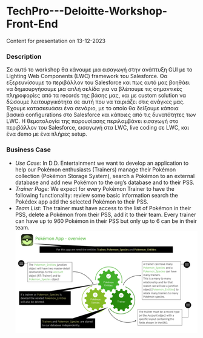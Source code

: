 # TechPro---Deloitte-Workshop-Front-End
Content for presentation on 13-12-2023 

### Description
Σε αυτό το workshop θα κάνουμε μια εισαγωγή στην ανάπτυξη GUI με το Lighting Web Components (LWC) framework του Salesforce. Θα εξερευνίσουμε το περιβάλλον του Salesforce και πως αυτό μας βοηθάει να δημιουργήσουμε μια απλή σελίδα για να βλέπουμε τις σημαντικές πληροφορίες από τα records της βάσης μας, και με custom solution να δώσουμε λειτουργικότητα σε αυτή που να ταιριάζει στις ανάγκες μας. Έχουμε κατασκευάσει ένα σενάριο, με το οποίο θα δείξουμε κάποια βασικά configurations στο Salesforce και κάποιες από τις δυνατότητες των LWC. Η θεματολογία της παρουσίασης περιλαμβάνει εισαγωγή στο περιβάλλον του Salesforce, εισαγωγή στα LWC, live coding σε LWC, και ένα demo με ένα πλήρες setup.

### Business Case
* *Use Case:* 
In D.D. Entertainment we want to develop an application to help our Pokémon enthusiasts (Trainers) manage their Pokémon collection (Pokémon Storage System), search a Pokémon to an external database and add new Pokémon to the org’s database and to their PSS.
* *Trainer Page:* 
  We expect for every Pokémon Trainer to have the following functionality:
  review some basic information
  search the Pokédex app
  add the selected Pokémon to their PSS.
* *Team List:* 
  The trainer must have access to the list of Pokémon in their PSS, delete a Pokémon from their PSS, add it to their team.​
  Every trainer can have up to 960 Pokémon in their PSS but only up to 6 can be in their team.​
![Pokemon Overview](https://github.com/mmousiou/TechPro---Deloitte-Workshop-Front-End/blob/main/Overview.PNG)
  




